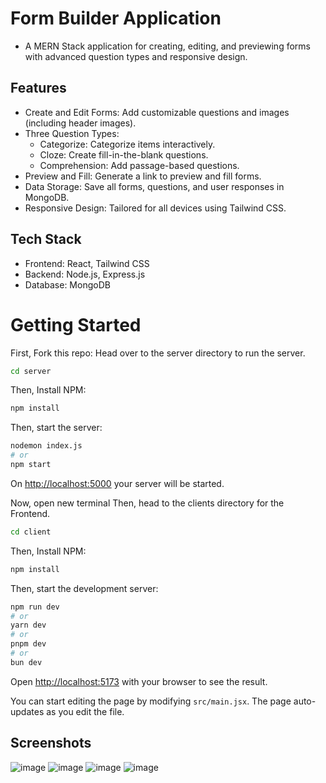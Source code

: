 # Form Builder Application
- A MERN Stack application for creating, editing, and previewing forms with advanced question types and responsive design.

## Features
- Create and Edit Forms: Add customizable questions and images (including header images).
- Three Question Types:
  - Categorize: Categorize items interactively.
  - Cloze: Create fill-in-the-blank questions.
  - Comprehension: Add passage-based questions.
- Preview and Fill: Generate a link to preview and fill forms.
- Data Storage: Save all forms, questions, and user responses in MongoDB.
- Responsive Design: Tailored for all devices using Tailwind CSS.
## Tech Stack
- Frontend: React, Tailwind CSS
- Backend: Node.js, Express.js
- Database: MongoDB

# Getting Started

First, Fork this repo:
Head over to the server directory to run the server.

```bash
cd server
```

Then, Install NPM:

```bash
npm install
```

Then, start the server:

```bash
nodemon index.js
# or
npm start
```

On [http://localhost:5000](http://localhost:5000) your server will be started.

Now, open new terminal
Then, head to the clients directory for the Frontend.

```bash
cd client
```

Then, Install NPM:

```bash
npm install
```

Then, start the development server:

```bash
npm run dev
# or
yarn dev
# or
pnpm dev
# or
bun dev
```

Open [http://localhost:5173](http://localhost:5173) with your browser to see the result.

You can start editing the page by modifying `src/main.jsx`. The page auto-updates as you edit the file.
</br>

## Screenshots

![image](https://github.com/user-attachments/assets/ed1d6393-36f9-4e43-92e5-9e0d6d054a5e)
![image](https://github.com/user-attachments/assets/41dfc4f4-7dc8-45e2-b8be-1cd6c20ea44d)
![image](https://github.com/user-attachments/assets/27f6ace0-7580-43fc-824a-00de761b65ae)
![image](https://github.com/user-attachments/assets/0496bc5a-865d-4fb0-b927-431aeaaa02ae)




